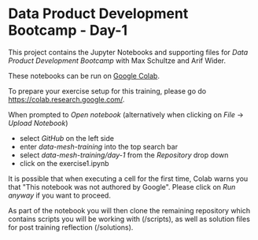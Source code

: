 # Data Product Development Bootcamp - Day-1

This project contains the Jupyter Notebooks and supporting files for _Data Product Development Bootcamp_ with Max Schultze and Arif Wider. 

These notebooks can be run on [Google Colab](https://colab.research.google.com/).

To prepare your exercise setup for this training, please go do https://colab.research.google.com/.

When prompted to *Open notebook* (alternatively when clicking on *File* -> *Upload Notebook*)
* select *GitHub* on the left side
* enter *data-mesh-training* into the top search bar
* select *data-mesh-training/day-1* from the *Repository* drop down
* click on the exercise1.ipynb

It is possible that when executing a cell for the first time, Colab warns you that "This notebook was not authored by Google". Please click on *Run anyway* if you want to proceed.

As part of the notebook you will then clone the remaining repository which contains scripts you will be working with (/scripts), as well as solution files for post training reflection (/solutions).
